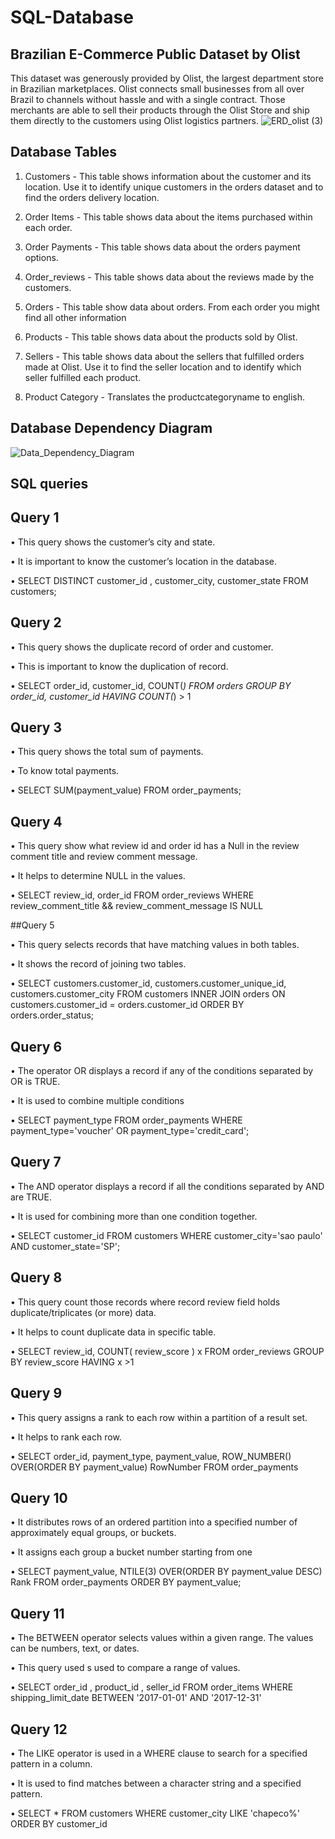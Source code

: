 # SQL-Database
## Brazilian E-Commerce Public Dataset by Olist

This dataset was generously provided by Olist, the largest department store in Brazilian marketplaces. Olist connects small businesses from all over Brazil to channels without hassle and with a single contract. Those merchants are able to sell their products through the Olist Store and ship them directly to the customers using Olist logistics partners.
![ERD_olist (3)](https://user-images.githubusercontent.com/72763859/103566665-5b46ef80-4efd-11eb-96a1-5733fa3b799e.png)

## Database Tables
1. Customers - This table shows information about the customer and its location. Use it to identify unique customers in the orders dataset and to find the orders delivery location.

2. Order Items - This table shows data about the items purchased within each order.

3. Order Payments - This table shows data about the orders payment options.

4. Order_reviews - This table shows data about the reviews made by the customers.

5. Orders - This table show data about orders. From each order you might find all other information

6. Products - This table shows data about the products sold by Olist.

7. Sellers - This table shows data about the sellers that fulfilled orders made at Olist. Use it to find the seller location and to identify which seller fulfilled each product.

8. Product Category - Translates the productcategoryname to english.

##  Database Dependency Diagram
![Data_Dependency_Diagram](https://user-images.githubusercontent.com/72763859/103567371-a6adcd80-4efe-11eb-9c25-26ba93d8e239.png)

## SQL queries

## Query 1

 •	This query shows the customer’s city and state.
 
 •	It is important to know the customer’s location in the database.
 
 • SELECT DISTINCT customer_id , customer_city, customer_state
   FROM customers;


## Query 2

•	This query shows the duplicate record of order and customer.

•	This is important to know the duplication of record.

•	SELECT
    order_id, customer_id, COUNT(*)
FROM
    orders
GROUP BY
    order_id, customer_id
HAVING 
    COUNT(*) > 1

 ## Query 3 

•	This query shows the total sum of payments.

•	To know total payments.

• SELECT SUM(payment_value)
  FROM order_payments;

 ## Query 4
 
•	This query show what review id and order id has a Null in the review comment title and review comment message.

•	It helps to determine NULL in the values.

•	SELECT review_id, order_id
  FROM order_reviews
  WHERE review_comment_title && review_comment_message IS NULL
  
  ##Query 5
  
•	This query selects records that have matching values in both tables.

•	It shows the record of joining two tables.

•	SELECT customers.customer_id, customers.customer_unique_id, customers.customer_city
FROM customers
INNER JOIN orders ON customers.customer_id = orders.customer_id
ORDER BY orders.order_status;

## Query 6

•	The operator OR displays a record if any of the conditions separated by OR is TRUE.

•	It is used to combine multiple conditions

•	SELECT payment_type
 FROM order_payments
 WHERE payment_type='voucher' OR payment_type='credit_card';
 
 ## Query 7
 
•	The AND operator displays a record if all the conditions separated by AND are TRUE.

•	It is used for combining more than one condition together.

•	SELECT customer_id
FROM customers
WHERE customer_city='sao paulo' AND customer_state='SP';

## Query 8

•	This query count those records where record review field holds duplicate/triplicates (or more) data.

•	It helps to count duplicate data in specific table. 

•	SELECT review_id, COUNT( review_score ) x
 FROM order_reviews
 GROUP BY review_score
 HAVING x >1
 
## Query 9
 
 •	This query assigns a rank to each row within a partition of a result set.
 
 •	It helps to rank each row.
 
 •	SELECT order_id,
       payment_type,
       payment_value,
       ROW_NUMBER() OVER(ORDER BY payment_value)
       RowNumber
       FROM order_payments

 ## Query 10
  
•	It distributes rows of an ordered partition into a specified number of approximately equal groups, or buckets.

•	It assigns each group a bucket number starting from one

•	SELECT payment_value, 
       NTILE(3) OVER(ORDER BY payment_value DESC) Rank
       FROM order_payments
       ORDER BY payment_value;

 ## Query 11
 
 •	The BETWEEN operator selects values within a given range. The values can be numbers, text, or dates.

 •	This query used s used to compare a range of values.
 
 •	SELECT order_id , product_id , seller_id
FROM order_items
WHERE shipping_limit_date BETWEEN '2017-01-01' AND '2017-12-31'

## Query 12
 
•	The LIKE operator is used in a WHERE clause to search for a specified pattern in a column.

•	It is used to find matches between a character string and a specified pattern.

•	SELECT *
FROM customers
WHERE customer_city LIKE 'chapeco%' ORDER BY customer_id









